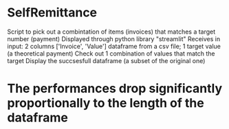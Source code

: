 # SelfRemittance
Script to pick out a combintation of items (invoices) that matches a target number (payment)
Displayed through python library "streamlit"
Receives in input:
  2 columns ['Invoice', 'Value'] dataframe from a csv file;
  1 target value (a theoretical payment)
Check out 1 combination of values that match the target
Display the succsesfull dataframe (a subset of the original one)

# The performances drop significantly  proportionally to the length of the dataframe
